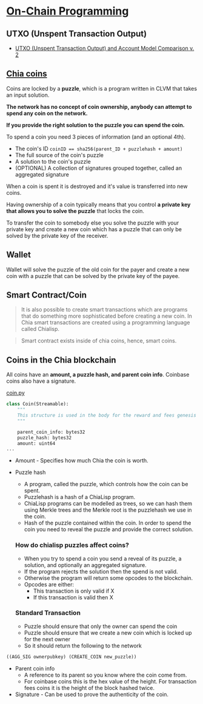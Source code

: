 # [On-Chain Programming](https://www.youtube.com/watch?v=9P0vaux2h6o&t=584s) 
## UTXO (Unspent Transaction Output)
- [UTXO (Unspent Transaction Output) and Account Model Comparison v. 2](https://medium.com/hackernoon/utxo-and-account-model-comparison-v-2-cdf9669c6c0d)

## [Chia coins](https://www.chiaexplorer.com/chia-coins)
Coins are locked by a **puzzle**, which is a program written in CLVM that takes an input solution.

**The network has no concept of coin ownership, anybody can attempt to spend any coin on the network.**

**If you provide the right solution to the puzzle you can spend the coin.**

To spend a coin you need 3 pieces of information (and an optional 4th).

- The coin's ID
`coinID == sha256(parent_ID + puzzlehash + amount)`
- The full source of the coin's puzzle
- A solution to the coin's puzzle
- (OPTIONAL) A collection of signatures grouped together, called an aggregated signature

When a coin is spent it is destroyed and it's value is transferred into new coins.

Having ownership of a coin typically means that you control **a private key that allows you to solve the puzzle** that locks the coin. 

To transfer the coin to somebody else you solve the puzzle with your private key and create a new coin which has a puzzle that can only be solved by the private key of the receiver. 

## Wallet

Wallet will solve the puzzle of the old coin for the payer and create a new coin with a puzzle that can be solved by the private key of the payee.

## Smart Contract/Coin

> It is also possible to create smart transactions which are programs that do something more sophisticated before creating a new coin. In Chia smart transactions are created using a programming language called Chialisp.

> Smart contract exists inside of chia coins, hence, smart coins.

## Coins in the Chia blockchain
All coins have an **amount, a puzzle hash, and parent coin info**. Coinbase coins also have a signature.

[coin.py](https://github.com/Chia-Network/chia-blockchain/blob/main/chia/types/blockchain_format/coin.py#L13)
``` python
class Coin(Streamable):
    """
    This structure is used in the body for the reward and fees genesis coins.
    """

    parent_coin_info: bytes32
    puzzle_hash: bytes32
    amount: uint64
...
```

- Amount - Specifies how much Chia the coin is worth.
- Puzzle hash
    - A program, called the puzzle, which controls how the coin can be spent.
    - Puzzlehash is a hash of a ChiaLisp program.
    - ChiaLisp programs can be modelled as trees, so we can hash them using Merkle trees and the Merkle root is the puzzlehash we use in the coin.
    - Hash of the puzzle contained within the coin. In order to spend the coin you need to reveal the puzzle and provide the correct solution.

    ### How do chialisp puzzles affect coins?
    - When you try to spend a coin you send a reveal of its puzzle, a solution, and optionally an aggregated signature.
    - If the program rejects the solution then the spend is not valid.
    - Otherwise the program will return some opcodes to the blockchain.
    - Opcodes are either:
        - This transaction is only valid if X
        - If this transaction is valid then X
    ### Standard Transaction
    - Puzzle should ensure that only the owner can spend the coin
    - Puzzle should ensure that we create a new coin which is locked up for the next owner
    - So it should return the following to the network

``` lisp
((AGG_SIG ownerpubkey) (CREATE_COIN new_puzzle))
```
- Parent coin info
    - A reference to its parent so you know where the coin come from.
    - For coinbase coins this is the hex value of the height. For transaction fees coins it is the height of the block hashed twice.
- Signature - Can be used to prove the authenticity of the coin.

